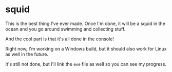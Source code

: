 # squid

This is the best thing I've ever made. Once I'm done, it will be a squid in the ocean and you go around swimming and collecting stuff.

And the cool part is that it's all done in the console!

Right now, I'm working on a Windows build, but it should also work for Linux as well in the future.

It's still not done, but I'll link the `exe` file as well so you can see my progress.
